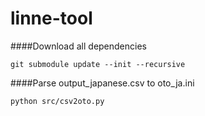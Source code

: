 # linne-tool

####Download all dependencies
```
git submodule update --init --recursive
```

####Parse output\_japanese.csv to oto\_ja.ini
```
python src/csv2oto.py
```
